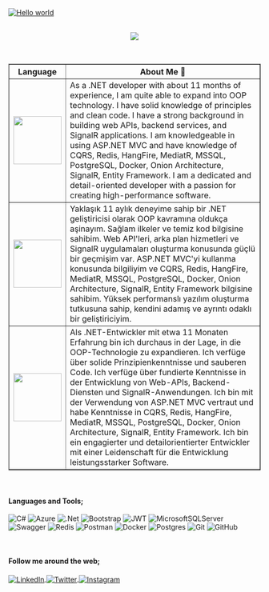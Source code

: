 <div>
  <a target="_blank" rel="noopener noreferrer nofollow" href="https://github.com/muhammedyucedag/banner/blob/main/muhammedyucedag.png"><img src="https://github.com/muhammedyucedag/banner/blob/main/muhammedyucedag.png" alt="Hello world" style="max-width: 100%;"></a>
 </div>
 
<br>

<p align="center">
    <img src="[https://readme-typing-svg.herokuapp.com/?lines=Hello+Welcome+to+my+Github+page;I+am+a+Fullstack+Software+Developer&font=Fira%20Code&center=true&width=700&height=40&color=3d77bb&vCenter=true&size=30](https://readme-typing-svg.herokuapp.com?font=Fira+Code&pause=1000&random=false&width=435&lines=Hello+Welcome+to+my+Github+page;I+am+a+Back+End+Software+Developer)">
</p>

<br>

<table border="1" width="70%" cellpadding="10" cellspacing="10">
    <thead>
      <tr>
        <th>Language</th>
        <th>About Me 💬</th>
      </tr>
    </thead>
    <tbody>
        <tr>
            <td><img src="https://bewerbung.co/wp-content/uploads/2018/07/bewerbung-englisch.jpg" width='96'></td>
            <td>As a .NET developer with about 11 months of experience, I am quite able to expand into OOP technology. I have solid knowledge of principles and clean code. I have a strong background in building web APIs, backend services, and SignalR applications.
I am knowledgeable in using ASP.NET MVC and have knowledge of CQRS, Redis, HangFire, MediatR, MSSQL, PostgreSQL, Docker, Onion Architecture, SignalR, Entity Framework.
I am a dedicated and detail-oriented developer with a passion for creating high-performance software.
            </td>
         </tr>
          <tr>
            <td><img src="https://upload.wikimedia.org/wikipedia/commons/thumb/b/b4/Flag_of_Turkey.svg/1200px-Flag_of_Turkey.svg.png" width='96'></td>
            <td>Yaklaşık 11 aylık deneyime sahip bir .NET geliştiricisi olarak OOP kavramına oldukça aşinayım. Sağlam ilkeler ve temiz kod bilgisine sahibim. Web API'leri, arka plan hizmetleri ve SignalR uygulamaları oluşturma konusunda güçlü bir geçmişim var.
ASP.NET MVC'yi kullanma konusunda bilgiliyim ve CQRS, Redis, HangFire, MediatR, MSSQL, PostgreSQL, Docker, Onion Architecture, SignalR, Entity Framework bilgisine sahibim.
Yüksek performanslı yazılım oluşturma tutkusuna sahip, kendini adamış ve ayrıntı odaklı bir geliştiriciyim.</td>
          </tr>
          <tr>
            <td><img src="https://upload.wikimedia.org/wikipedia/en/thumb/b/ba/Flag_of_Germany.svg/1200px-Flag_of_Germany.svg.png" width='96'></td>
            <td>Als .NET-Entwickler mit etwa 11 Monaten Erfahrung bin ich durchaus in der Lage, in die OOP-Technologie zu expandieren. Ich verfüge über solide Prinzipienkenntnisse und sauberen Code. Ich verfüge über fundierte Kenntnisse in der Entwicklung von Web-APIs, Backend-Diensten und SignalR-Anwendungen.
Ich bin mit der Verwendung von ASP.NET MVC vertraut und habe Kenntnisse in CQRS, Redis, HangFire, MediatR, MSSQL, PostgreSQL, Docker, Onion Architecture, SignalR, Entity Framework.
Ich bin ein engagierter und detailorientierter Entwickler mit einer Leidenschaft für die Entwicklung leistungsstarker Software.</td>
          </tr>
    </tbody>
</table>

<br>

<h4>Languages and Tools;</h4>

![C#](https://img.shields.io/badge/C%23-6e3a7c?logo=CSharp) 
![Azure](https://img.shields.io/badge/azure-%230072C6.svg?style=flat&logo=azure-devops&logoColor=white) 
![.Net](https://img.shields.io/badge/.NET-5C2D91?style=flat&logo=.net&logoColor=white) 
![Bootstrap](https://img.shields.io/badge/bootstrap-%23563D7C.svg?style=flat&logo=bootstrap&logoColor=white) 
![JWT](https://img.shields.io/badge/JWT-black?style=flat&logo=JSON%20web%20tokens) 
![MicrosoftSQLServer](https://img.shields.io/badge/Microsoft%20SQL%20Sever-CC2927?style=flat&logo=microsoft%20sql%20server&logoColor=white) 
![Swagger](https://img.shields.io/badge/-Swagger-%23Clojure?style=flat&logo=swagger&logoColor=white) 
![Redis](https://img.shields.io/badge/Redis-902626?logo=redis) 
![Postman](https://img.shields.io/badge/Postman-FF6C37?style=flat&logo=postman&logoColor=white) 
![Docker](https://img.shields.io/badge/docker-%230db7ed.svg?style=flat&logo=docker&logoColor=white) 
![Postgres](https://img.shields.io/badge/postgres-%23316192.svg?style=flat&logo=postgresql&logoColor=white)
![Git](http://img.shields.io/badge/-Git-F1502F?style=flat&logo=git&logoColor=FFFFFF)
![GitHub](http://img.shields.io/badge/-Github-000000?style=flat&logo=github&logoColor=FFFFFF)

<br>

   <div>
        <h4>Follow me around the web;</h4>
    </div>
    <div>
        <a href="https://www.linkedin.com/in/muhammed-y%C3%BCceda%C4%9F-187533250/" target="_blank">
            <img align="center" src="https://img.shields.io/badge/LinkedIn-%230077B5.svg?&style=flat-square&logo=linkedin&logoColor=white" alt="LinkedIn">
        </a>
        <a href="https://medium.com/@muhammedyucedag" target="_blank"  rel="noopener">
            <img align="center" src="https://img.shields.io/badge/Medium-%23333.svg?style=flat-square&logo=medium&logoColor=white" alt="Twitter">
        </a>
        <a href="https://www.instagram.com/muhammedyuceedag/" target="_blank">
            <img align="center" src="https://img.shields.io/badge/Instagram-%23E4405F.svg?&style=flat-square&logo=instagram&logoColor=white" alt="Instagram">
        </a>
    </div>
    


